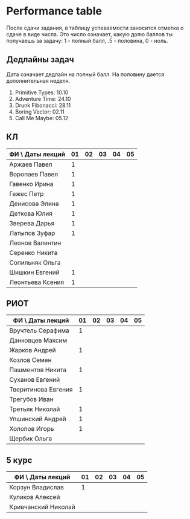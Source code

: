 # Performance table

После сдачи задания, в таблицу успеваемости заносится отметка о сдаче в виде числа. Это число означает, какую долю баллов ты получаешь за задачу: 1 - полный балл, .5 - половина, 0 - ноль.

## Дедлайны задач

Дата означает дедлайн на полный балл. На половину дается дополнительная неделя.

1. Primitive Types: 10.10
1. Adventure Time: 24.10
1. Drunk Fibonacci: 28.11
1. Boring Vector: 02.11
1. Call Me Maybe: 05.12

## КЛ

| ФИ \ Даты лекций| 01 | 02 | 03 | 04 | 05 |
|-----------------|----|----|----|----|----|
| Аржаев Павел    |  1 |    |    |    |    |
| Воропаев Павел  |  1 |    |    |    |    |
| Гавенко Ирина   |  1 |    |    |    |    |
| Гежес Петр      |  1 |    |    |    |    |
| Денисова Элина  |  1 |    |    |    |    |
| Деткова Юлия    |  1 |    |    |    |    |
| Зверева Дарья   |  1 |    |    |    |    |
| Латыпов Зуфар   |  1 |    |    |    |    |
| Леонов Валентин |    |    |    |    |    |
| Серенко Никита  |    |    |    |    |    |
| Сопильняк Ольга |    |    |    |    |    |
| Шишкин Евгений  |  1 |    |    |    |    |
| Леонтьева Ксения|  1 |    |    |    |    |

## РИОТ

| ФИ \ Даты лекций    | 01 | 02 | 03 | 04 | 05 |
|---------------------|----|----|----|----|----|
| Вручтель Серафима   |  1 |    |    |    |    |
| Данковцев Максим    |    |    |    |    |    |
| Жарков Андрей       |  1 |    |    |    |    |
| Козлов Семен        |    |    |    |    |    |
| Пашментов Никита    |  1 |    |    |    |    |
| Суханов Евгений     |    |    |    |    |    |
| Тверитинова Евгения |  1 |    |    |    |    |
| Трегубов Иван       |    |    |    |    |    |
| Третьяк Николай     |  1 |    |    |    |    |
| Упшинский Андрей    |  1 |    |    |    |    |
| Холопов Игорь       |  1 |    |    |    |    |
| Щербик Ольга        |    |    |    |    |    |

## 5 курс

| ФИ \ Даты лекций    | 01 | 02 | 03 | 04 | 05 |
|---------------------|----|----|----|----|----|
| Корзун Владислав    |  1 |    |    |    |    |
| Куликов Алексей     |    |    |    |    |    |
| Кривчанский Николай |    |    |    |    |    |
